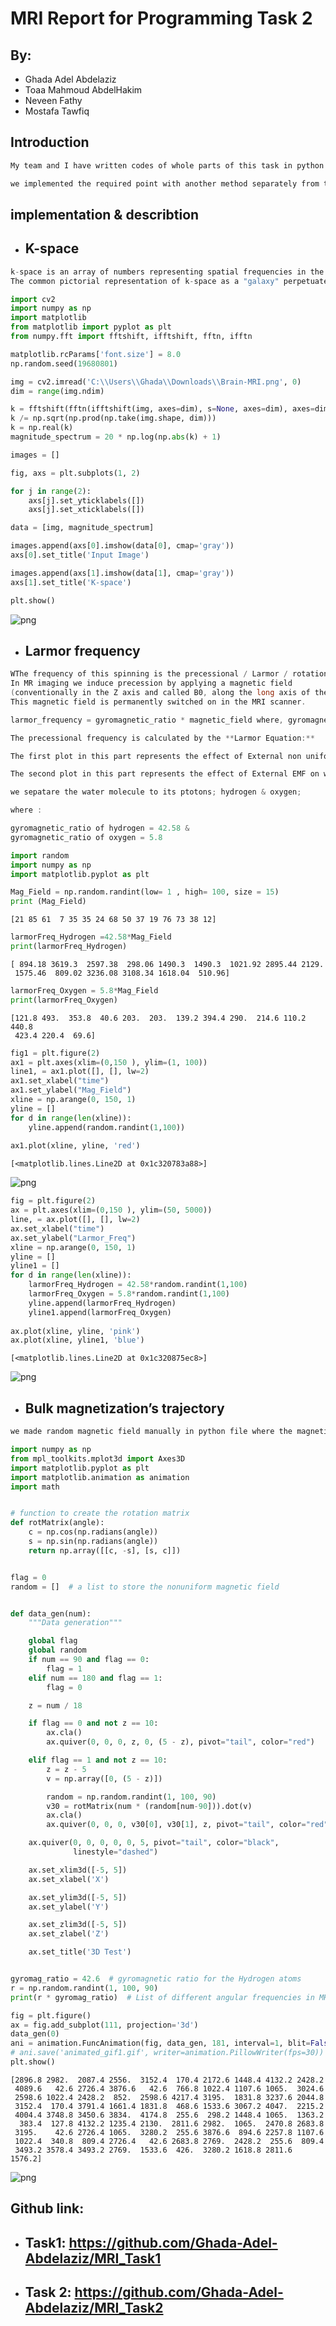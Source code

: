 # MRI Report for Programming Task 2
## By:
* Ghada Adel Abdelaziz
* Toaa Mahmoud AbdelHakim
* Neveen Fathy
* Mostafa Tawfiq
## Introduction
```c
My team and I have written codes of whole parts of this task in python by using jupyter notepook of Anaconda3.

we implemented the required point with another method separately from that we used in task 1.
```
## implementation & describtion
* ## K-space 
```c
k-space is an array of numbers representing spatial frequencies in the MR image.
The common pictorial representation of k-space as a "galaxy" perpetuates the mystery. Each "star" in k-space is just a data point derived directly from the MR signal. The brightness of each star represents the relative contribution of that star's unique spatial frequency to the final image.

```
```python
import cv2
import numpy as np
import matplotlib
from matplotlib import pyplot as plt
from numpy.fft import fftshift, ifftshift, fftn, ifftn
```


```python
matplotlib.rcParams['font.size'] = 8.0
np.random.seed(19680801)

img = cv2.imread('C:\\Users\\Ghada\\Downloads\\Brain-MRI.png', 0)
dim = range(img.ndim)

k = fftshift(fftn(ifftshift(img, axes=dim), s=None, axes=dim), axes=dim)
k /= np.sqrt(np.prod(np.take(img.shape, dim)))
k = np.real(k)
magnitude_spectrum = 20 * np.log(np.abs(k) + 1)

images = []

fig, axs = plt.subplots(1, 2)

for j in range(2):
    axs[j].set_yticklabels([])
    axs[j].set_xticklabels([])

data = [img, magnitude_spectrum]

images.append(axs[0].imshow(data[0], cmap='gray'))
axs[0].set_title('Input Image')

images.append(axs[1].imshow(data[1], cmap='gray'))
axs[1].set_title('K-space')

plt.show()
```


![png](Brain-MRI-K-space)

* ## Larmor frequency
```c
WThe frequency of this spinning is the precessional / Larmor / rotational frequency. 
In MR imaging we induce precession by applying a magnetic field 
(conventionally in the Z axis and called B0, along the long axis of the patient). 
This magnetic field is permanently switched on in the MRI scanner.

larmor_frequency = gyromagnetic_ratio * magnetic_field where, gyromagnetic_ratio = 42.58MHz/T

The precessional frequency is calculated by the **Larmor Equation:**
```
```c
The first plot in this part represents the effect of External non uniform electromagnetic-field (EMF) along the whole body (which is represented by X _axis), (Y _axis) represents the range of values of EMF (from 1 :  Tesla) through different points through body due to the non-uniformity effect of External EMF, so not all points along the whole body must have the same effect of External EMF which is represented by upper plot.
```

```c
The second plot in this part represents the effect of External EMF on water molecules through the whole body( X _axis), (Y _axis) represents the multiplication of gyromagnetic ratio of both hydrogen & oxygen protons what the water molecules contain by External EMF ( 1000m T : 1500 m T), this plot shows that the non-uniformity effect of External EMF on water molecules through human’s body.
```

```c
we sepatare the water molecule to its ptotons; hydrogen & oxygen; 

where :

gyromagnetic_ratio of hydrogen = 42.58 &
gyromagnetic_ratio of oxygen = 5.8

```
```python
import random
import numpy as np
import matplotlib.pyplot as plt
```


```python
Mag_Field = np.random.randint(low= 1 , high= 100, size = 15)
print (Mag_Field)
```

    [21 85 61  7 35 35 24 68 50 37 19 76 73 38 12]
    


```python
larmorFreq_Hydrogen =42.58*Mag_Field
print(larmorFreq_Hydrogen)
```

    [ 894.18 3619.3  2597.38  298.06 1490.3  1490.3  1021.92 2895.44 2129.
     1575.46  809.02 3236.08 3108.34 1618.04  510.96]
    


```python
larmorFreq_Oxygen = 5.8*Mag_Field
print(larmorFreq_Oxygen)
```

    [121.8 493.  353.8  40.6 203.  203.  139.2 394.4 290.  214.6 110.2 440.8
     423.4 220.4  69.6]
    


```python
fig1 = plt.figure(2)
ax1 = plt.axes(xlim=(0,150 ), ylim=(1, 100))
line1, = ax1.plot([], [], lw=2)
ax1.set_xlabel("time")
ax1.set_ylabel("Mag_Field")
xline = np.arange(0, 150, 1)
yline = []
for d in range(len(xline)):
    yline.append(random.randint(1,100))
    
ax1.plot(xline, yline, 'red')
```




    [<matplotlib.lines.Line2D at 0x1c320783a88>]




![png](output_4_1.png)



```python
fig = plt.figure(2)
ax = plt.axes(xlim=(0,150 ), ylim=(50, 5000))
line, = ax.plot([], [], lw=2)
ax.set_xlabel("time")
ax.set_ylabel("Larmor_Freq")
xline = np.arange(0, 150, 1)
yline = []
yline1 = []
for d in range(len(xline)):
    larmorFreq_Hydrogen = 42.58*random.randint(1,100)
    larmorFreq_Oxygen = 5.8*random.randint(1,100)
    yline.append(larmorFreq_Hydrogen)
    yline1.append(larmorFreq_Oxygen)
    
ax.plot(xline, yline, 'pink')
ax.plot(xline, yline1, 'blue')
```




    [<matplotlib.lines.Line2D at 0x1c320875ec8>]




![png](output_5_1.png)


* ## Bulk magnetization’s trajectory

```c
we made random magnetic field manually in python file where the magnetic field increased rapidly till the trajectory reach the Z-axis.

```
```python
import numpy as np
from mpl_toolkits.mplot3d import Axes3D
import matplotlib.pyplot as plt
import matplotlib.animation as animation
import math


# function to create the rotation matrix
def rotMatrix(angle):
    c = np.cos(np.radians(angle))
    s = np.sin(np.radians(angle))
    return np.array([[c, -s], [s, c]])


flag = 0
random = []  # a list to store the nonuniform magnetic field


def data_gen(num):
    """Data generation"""

    global flag
    global random
    if num == 90 and flag == 0:
        flag = 1
    elif num == 180 and flag == 1:
        flag = 0

    z = num / 18

    if flag == 0 and not z == 10:
        ax.cla()
        ax.quiver(0, 0, 0, z, 0, (5 - z), pivot="tail", color="red")

    elif flag == 1 and not z == 10:
        z = z - 5
        v = np.array([0, (5 - z)])

        random = np.random.randint(1, 100, 90)
        v30 = rotMatrix(num * (random[num-90])).dot(v)
        ax.cla()
        ax.quiver(0, 0, 0, v30[0], v30[1], z, pivot="tail", color="red")

    ax.quiver(0, 0, 0, 0, 0, 5, pivot="tail", color="black",
              linestyle="dashed")

    ax.set_xlim3d([-5, 5])
    ax.set_xlabel('X')

    ax.set_ylim3d([-5, 5])
    ax.set_ylabel('Y')

    ax.set_zlim3d([-5, 5])
    ax.set_zlabel('Z')

    ax.set_title('3D Test')


gyromag_ratio = 42.6  # gyromagnetic ratio for the Hydrogen atoms
r = np.random.randint(1, 100, 90)
print(r * gyromag_ratio)  # List of different angular frequencies in MHz

fig = plt.figure()
ax = fig.add_subplot(111, projection='3d')
data_gen(0)
ani = animation.FuncAnimation(fig, data_gen, 181, interval=1, blit=False)
# ani.save('animated_gif1.gif', writer=animation.PillowWriter(fps=30))
plt.show()
```

    [2896.8 2982.  2087.4 2556.  3152.4  170.4 2172.6 1448.4 4132.2 2428.2
     4089.6   42.6 2726.4 3876.6   42.6  766.8 1022.4 1107.6 1065.  3024.6
     2598.6 1022.4 2428.2  852.  2598.6 4217.4 3195.  1831.8 3237.6 2044.8
     3152.4  170.4 3791.4 1661.4 1831.8  468.6 1533.6 3067.2 4047.  2215.2
     4004.4 3748.8 3450.6 3834.  4174.8  255.6  298.2 1448.4 1065.  1363.2
      383.4  127.8 4132.2 1235.4 2130.  2811.6 2982.  1065.  2470.8 2683.8
     3195.    42.6 2726.4 1065.  3280.2  255.6 3876.6  894.6 2257.8 1107.6
     1022.4  340.8  809.4 2726.4   42.6 2683.8 2769.  2428.2  255.6  809.4
     3493.2 3578.4 3493.2 2769.  1533.6  426.  3280.2 1618.8 2811.6 1576.2]
    


![png](nonUniformty-trajectory.png)

## Github link:
* ## Task1: https://github.com/Ghada-Adel-Abdelaziz/MRI_Task1
* ## Task 2: https://github.com/Ghada-Adel-Abdelaziz/MRI_Task2
